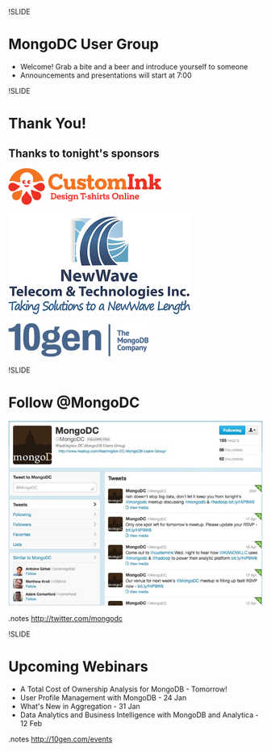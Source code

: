 !SLIDE 
# MongoDC User Group #

* Welcome!  Grab a bite and a beer and introduce yourself to someone
* Announcements and presentations will start at 7:00

!SLIDE
# Thank You! #

## Thanks to tonight's sponsors

![CustomInk](../images/inky-logotype-expanded.png)

![NewWave](../images/Newwave_stacked.png)

![10gen](../images/logo_10gen.png)

!SLIDE
# Follow @MongoDC
![@mongodc](../images/mongodc_twitter.jpg)

.notes http://twitter.com/mongodc

!SLIDE 
# Upcoming Webinars

* A Total Cost of Ownership Analysis for MongoDB - Tomorrow!
* User Profile Management with MongoDB - 24 Jan
* What's New in Aggregation - 31 Jan
* Data Analytics and Business Intelligence with MongoDB and Analytica - 12 Feb

.notes http://10gen.com/events


